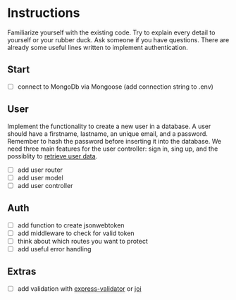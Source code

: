 # Instructions

Familiarize yourself with the existing code. Try to explain every detail to yourself or your rubber duck. Ask someone if you have questions. There are already some useful lines written to implement authentication.

## Start

-   [ ] connect to MongoDb via Mongoose (add connection string to .env)

## User

Implement the functionality to create a new user in a database. A user should have a firstname, lastname, an unique email, and a password. Remember to hash the password before inserting it into the database.
We need three main features for the user controller: sign in, sing up, and the possiblity to [retrieve user data](https://beginner-guides.authmaker.com/release/customize-routes/me-route/).

-   [ ] add user router
-   [ ] add user model
-   [ ] add user controller

## Auth

-   [ ] add function to create jsonwebtoken
-   [ ] add middleware to check for valid token
-   [ ] think about which routes you want to protect
-   [ ] add useful error handling

## Extras

-   [ ] add validation with [express-validator](https://express-validator.github.io/docs) or [joi](https://github.com/hapijs/joi)
